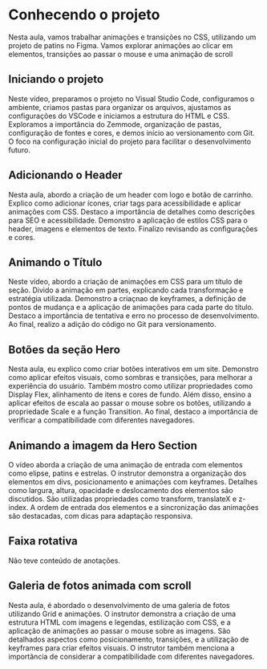# Conhecendo o projeto
Nesta aula, vamos trabalhar animações e transições no CSS, utilizando um projeto de patins no Figma. Vamos explorar animações ao clicar em elementos, transições ao passar o mouse e uma animação de scroll

## Iniciando o projeto
Neste vídeo, preparamos o projeto no Visual Studio Code, configuramos o ambiente, criamos pastas para organizar os arquivos, ajustamos as configurações do VSCode e iniciamos a estrutura do HTML e CSS. Exploramos a importância do Zemmode, organização de pastas, configuração de fontes e cores, e demos início ao versionamento com Git. O foco na configuração inicial do projeto para facilitar o desenvolvimento futuro.

## Adicionando o Header
Nesta aula, abordo a criação de um header com logo e botão de carrinho. Explico como adicionar ícones, criar tags para acessibilidade e aplicar animações com CSS. Destaco a importância de detalhes como descrições para SEO e acessibilidade. Demonstro a aplicação de estilos CSS para o header, imagens e elementos de texto. Finalizo revisando as configurações e cores.

## Animando o Título
Neste vídeo, abordo a criação de animações em CSS para um título de seção. Divido a animação em partes, explicando cada transformação e estratégia utilizada. Demonstro a criaçnao de keyframes, a definição de pontos de mudança e a aplicação de animações para cada parte do título. Destaco a importância de tentativa e erro no processo de desenvolvimento. Ao final, realizo a adição do código no Git para versionamento.

## Botões da seção Hero
Nesta aula, eu explico como criar botões interativos em um site. Demonstro como aplicar efeitos visuais, como sombras e transições, para melhorar a experiência do usuário. Também mostro como utilizar propriedades como Display Flex, alinhamento de itens e cores de fundo. Além disso, ensino a aplicar efeitos de escala ao passar o mouse sobre os botões, utilizando a propriedade Scale e a função Transition. Ao final, destaco a importância de verificar a compatibilidade com diferentes navegadores.

## Animando a imagem da Hero Section
O vídeo aborda a criação de uma animação de entrada com elementos como elipse, patins e estrelas. O instrutor demonstra a organização dos elementos em divs, posicionamento e animações com keyframes. Detalhes como largura, altura, opacidade e deslocamento dos elementos são discutidos. São utilizadas propriedades como transform, translateX e z-index. A ordem de entrada dos elementos e a sincronização das animações são destacadas, com dicas para adaptação responsiva.

## Faixa rotativa
Não teve conteúdo de anotações.

## Galeria de fotos animada com scroll
Nesta aula, é abordado o desenvolvimento de uma galeria de fotos utilizando Grid e animações. O instrutor demonstra a criação de uma estrutura HTML com imagens e legendas, estilização com CSS, e a aplicação de animações ao passar o mouse sobre as imagens. São detalhados aspectos como posicionamento, transições, e a utilização de keyframes para criar efeitos visuais. O instrutor também menciona a importância de considerar a compatibilidade com diferentes navegadores.